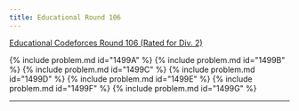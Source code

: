 ```yaml
---
title: Educational Round 106
---
```


[Educational Codeforces Round 106 (Rated for Div. 2)](https://codeforces.com/contest/1499)

{% include problem.md id="1499A" %}
{% include problem.md id="1499B" %}
{% include problem.md id="1499C" %}
{% include problem.md id="1499D" %}
{% include problem.md id="1499E" %}
{% include problem.md id="1499F" %}
{% include problem.md id="1499G" %}

* * *

<object data='notes/Edu-106.pdf' width='1000' height='1000' type='application/pdf'/>
